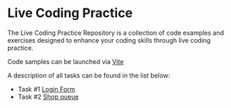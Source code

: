 # Live Coding Practice

The Live Coding Practice Repository is a collection of code examples and exercises designed to enhance your coding skills through live coding practice.

Code samples can be launched via [Vite](https://vitejs.dev/guide/)

A description of all tasks can be found in the list below:

- Task #1 [Login Form](Task1.md)
- Task #2 [Shop queue](Task2.md)

